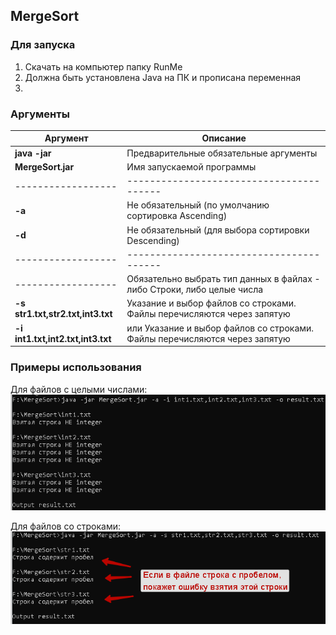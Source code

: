 ## MergeSort
### Для запуска
1. Скачать на компьютер папку RunMe
2. Должна быть установлена Java на ПК и прописана переменная
3.

### Аргументы
| Аргумент          | Описание |
| ------------------| ---------------------------------------|
| **java -jar**     | Предварительные обязательные аргументы |
| **MergeSort.jar** | Имя запускаемой программы              |
| ------------------|----------------------------------------|
| **-a**            | Не обязательный (по умолчанию сортировка Ascending)|
| **-d**            | Не обязательный (для выбора сортировки Descending)|
| ------------------|----------------------------------------|
| ------------------|Обязательно выбрать тип данных в файлах - либо Строки, либо целые числа|
| **-s str1.txt,str2.txt,int3.txt** | Указание и выбор файлов со строками. Файлы перечисляются через запятую|
| **-i int1.txt,int2.txt,int3.txt** | или Указание и выбор файлов со строками. Файлы перечисляются через запятую|


### Примеры использования
Для файлов с целыми числами:
![alt text](https://github.com/Deniskaponchik/CompareMerge/blob/master/png/IntAsc.PNG)

Для файлов со строками:
![alt text](https://github.com/Deniskaponchik/CompareMerge/blob/master/png/StrAsc.PNG)
